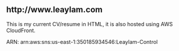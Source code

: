 <h2>http://www.leaylam.com</h2>
<p>This is my current CV/resume in HTML, it is also hosted using AWS CloudFront.</p>

ARN: arn:aws:sns:us-east-1:350185934546:Leaylam-Control
